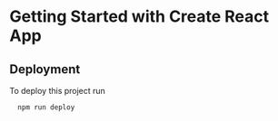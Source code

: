 # Getting Started with Create React App

## Deployment

To deploy this project run

```cmd
  npm run deploy
```
